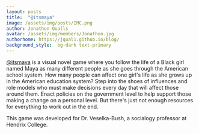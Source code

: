```yaml
---
layout: posts
title:  "@itsmaya"
image: /assets/img/posts/IMC.png
author: Jonathon Qualls
avatar: /assets/img/members/Jonathon.jpg
authorhome: https://jqual1.github.io/blog/
background_style:  bg-dark text-primary
---
```


[@itsmaya](https://discotraystudios.itch.io/itsmaya) is a visual novel game where you follow the life of a Black girl named Maya as many different people as she goes through the American school system.
How many people can affect one girl's life as she grows up in the American education system?
Step into the shoes of influences and role models who must make decisions every day that will affect those around them.
Enact policies on the government level to help support those making a change on a personal level.
But there's just not enough resources for everything to work out in the end.

This game was developed for Dr. Veselka-Bush, a socialogy professor at Hendrix College.
